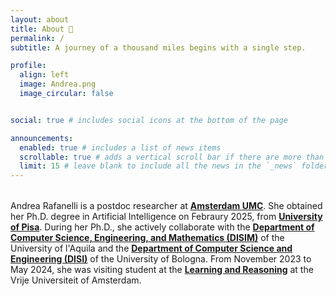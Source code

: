 ```yaml
---
layout: about
title: About 🍃
permalink: /
subtitle: A journey of a thousand miles begins with a single step.

profile:
  align: left
  image: Andrea.png
  image_circular: false 


social: true # includes social icons at the bottom of the page

announcements:
  enabled: true # includes a list of news items
  scrollable: true # adds a vertical scroll bar if there are more than 3 news items
  limit: 15 # leave blank to include all the news in the `_news` folder
---
```

<div style="margin-top: 2rem;"></div> 


Andrea Rafanelli is a postdoc researcher at **[Amsterdam UMC](https://www.amc.nl/web/home.htm)**.
She obtained her Ph.D. degree in Artificial Intelligence on Febraury 2025, from **[University of Pisa](https://phd-ai-society.di.unipi.it/students/andrea-rafanelli/)**. During her Ph.D., she actively collaborate with the **[Department of Computer Science, Engineering, and Mathematics (DISIM)](https://www.disim.univaq.it)** of the University of l'Aquila and the **[Department of Computer Science and Engineering (DISI)](https://apice.unibo.it/xwiki/bin/view/AndreaRafanelli/)** of the University of Bologna.
From November 2023 to May 2024, she was visiting student at the **[Learning and Reasoning](https://lr.cs.vu.nl/about/people)** at the Vrije Universiteit of Amsterdam. 
<br/>

<div style="margin-top: 3rem;"></div> 
